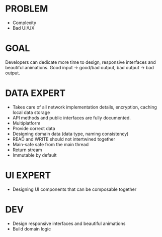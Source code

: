 # PROBLEM

- Complexity
- Bad UI/UX

# GOAL

Developers can dedicate more time to design, responsive interfaces and beautiful animations. Good input -> good/bad output, bad output -> bad output.

# DATA EXPERT

- Takes care of all network implementation details, encryption, caching local data storage
- API methods and public interfaces are fully documented.
- Multiplatform
- Provide correct data
- Designing domain data (data type, naming consistency)
- READ and WRITE should not intertwined together
- Main-safe safe from the main thread
- Return stream
- Immutable by default

# UI EXPERT

- Designing UI components that can be composable together

# DEV

- Design responsive interfaces and beautiful animations
- Build domain logic
